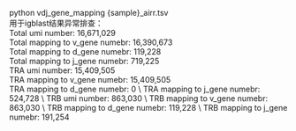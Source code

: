 python vdj_gene_mapping {sample}_airr.tsv \
用于igblast结果异常排查：\
Total umi number: 16,671,029 \
Total mapping to v_gene numebr: 16,390,673 \
Total mapping to d_gene numebr: 119,228 \
Total mapping to j_gene numebr: 719,225 \
TRA umi number: 15,409,505 \
TRA mapping to v_gene numebr: 15,409,505 \
TRA mapping to d_gene numebr: 0 \ 
TRA mapping to j_gene numebr: 524,728 \ 
TRB umi number: 863,030 \ 
TRB mapping to v_gene numebr: 863,030 \ 
TRB mapping to d_gene numebr: 119,228 \ 
TRB mapping to j_gene numebr: 191,254 
